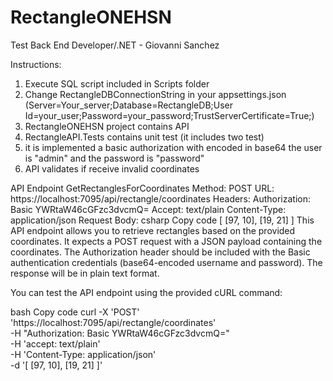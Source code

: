 # RectangleONEHSN

Test Back End Developer/.NET - Giovanni Sanchez

Instructions:

1. Execute SQL script included in Scripts folder
2. Change RectangleDBConnectionString in your appsettings.json (Server=Your_server;Database=RectangleDB;User Id=your_user;Password=your_password;TrustServerCertificate=True;)
3. RectangleONEHSN project contains API 
4. RectangleAPI.Tests contains unit test (it includes two test)
5. it is implemented a basic authorization with encoded in base64 the user is "admin" and the password is "password"
6. API validates if receive invalid coordinates

API Endpoint
GetRectanglesForCoordinates
Method: POST
URL: https://localhost:7095/api/rectangle/coordinates
Headers:
Authorization: Basic YWRtaW46cGFzc3dvcmQ=
Accept: text/plain
Content-Type: application/json
Request Body:
csharp
Copy code
[
  [97, 10],
  [19, 21]
]
This API endpoint allows you to retrieve rectangles based on the provided coordinates. It expects a POST request with a JSON payload containing the coordinates. The Authorization header should be included with the Basic authentication credentials (base64-encoded username and password). The response will be in plain text format.

You can test the API endpoint using the provided cURL command:

bash
Copy code
curl -X 'POST' \
  'https://localhost:7095/api/rectangle/coordinates' \
  -H "Authorization: Basic YWRtaW46cGFzc3dvcmQ=" \
  -H 'accept: text/plain' \
  -H 'Content-Type: application/json' \
  -d '[ [97, 10], [19, 21] ]'
